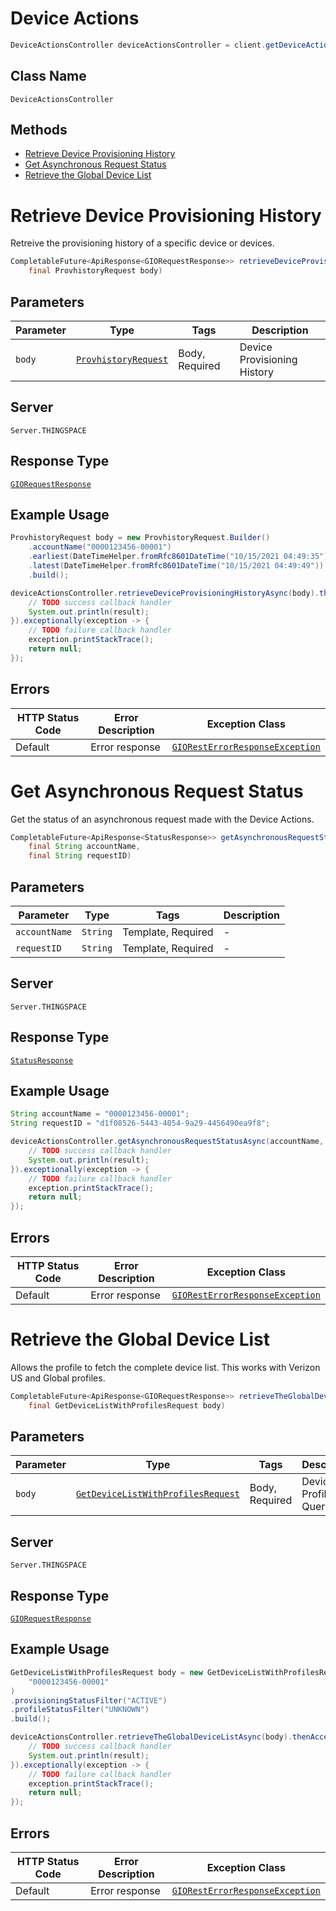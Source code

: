 # Device Actions

```java
DeviceActionsController deviceActionsController = client.getDeviceActionsController();
```

## Class Name

`DeviceActionsController`

## Methods

* [Retrieve Device Provisioning History](../../doc/controllers/device-actions.md#retrieve-device-provisioning-history)
* [Get Asynchronous Request Status](../../doc/controllers/device-actions.md#get-asynchronous-request-status)
* [Retrieve the Global Device List](../../doc/controllers/device-actions.md#retrieve-the-global-device-list)


# Retrieve Device Provisioning History

Retreive the provisioning history of a specific device or devices.

```java
CompletableFuture<ApiResponse<GIORequestResponse>> retrieveDeviceProvisioningHistoryAsync(
    final ProvhistoryRequest body)
```

## Parameters

| Parameter | Type | Tags | Description |
|  --- | --- | --- | --- |
| `body` | [`ProvhistoryRequest`](../../doc/models/provhistory-request.md) | Body, Required | Device Provisioning History |

## Server

`Server.THINGSPACE`

## Response Type

[`GIORequestResponse`](../../doc/models/gio-request-response.md)

## Example Usage

```java
ProvhistoryRequest body = new ProvhistoryRequest.Builder()
    .accountName("0000123456-00001")
    .earliest(DateTimeHelper.fromRfc8601DateTime("10/15/2021 04:49:35"))
    .latest(DateTimeHelper.fromRfc8601DateTime("10/15/2021 04:49:49"))
    .build();

deviceActionsController.retrieveDeviceProvisioningHistoryAsync(body).thenAccept(result -> {
    // TODO success callback handler
    System.out.println(result);
}).exceptionally(exception -> {
    // TODO failure callback handler
    exception.printStackTrace();
    return null;
});
```

## Errors

| HTTP Status Code | Error Description | Exception Class |
|  --- | --- | --- |
| Default | Error response | [`GIORestErrorResponseException`](../../doc/models/gio-rest-error-response-exception.md) |


# Get Asynchronous Request Status

Get the status of an asynchronous request made with the Device Actions.

```java
CompletableFuture<ApiResponse<StatusResponse>> getAsynchronousRequestStatusAsync(
    final String accountName,
    final String requestID)
```

## Parameters

| Parameter | Type | Tags | Description |
|  --- | --- | --- | --- |
| `accountName` | `String` | Template, Required | - |
| `requestID` | `String` | Template, Required | - |

## Server

`Server.THINGSPACE`

## Response Type

[`StatusResponse`](../../doc/models/status-response.md)

## Example Usage

```java
String accountName = "0000123456-00001";
String requestID = "d1f08526-5443-4054-9a29-4456490ea9f8";

deviceActionsController.getAsynchronousRequestStatusAsync(accountName, requestID).thenAccept(result -> {
    // TODO success callback handler
    System.out.println(result);
}).exceptionally(exception -> {
    // TODO failure callback handler
    exception.printStackTrace();
    return null;
});
```

## Errors

| HTTP Status Code | Error Description | Exception Class |
|  --- | --- | --- |
| Default | Error response | [`GIORestErrorResponseException`](../../doc/models/gio-rest-error-response-exception.md) |


# Retrieve the Global Device List

Allows the profile to fetch the complete device list. This works with Verizon US and Global profiles.

```java
CompletableFuture<ApiResponse<GIORequestResponse>> retrieveTheGlobalDeviceListAsync(
    final GetDeviceListWithProfilesRequest body)
```

## Parameters

| Parameter | Type | Tags | Description |
|  --- | --- | --- | --- |
| `body` | [`GetDeviceListWithProfilesRequest`](../../doc/models/get-device-list-with-profiles-request.md) | Body, Required | Device Profile Query |

## Server

`Server.THINGSPACE`

## Response Type

[`GIORequestResponse`](../../doc/models/gio-request-response.md)

## Example Usage

```java
GetDeviceListWithProfilesRequest body = new GetDeviceListWithProfilesRequest.Builder(
    "0000123456-00001"
)
.provisioningStatusFilter("ACTIVE")
.profileStatusFilter("UNKNOWN")
.build();

deviceActionsController.retrieveTheGlobalDeviceListAsync(body).thenAccept(result -> {
    // TODO success callback handler
    System.out.println(result);
}).exceptionally(exception -> {
    // TODO failure callback handler
    exception.printStackTrace();
    return null;
});
```

## Errors

| HTTP Status Code | Error Description | Exception Class |
|  --- | --- | --- |
| Default | Error response | [`GIORestErrorResponseException`](../../doc/models/gio-rest-error-response-exception.md) |

